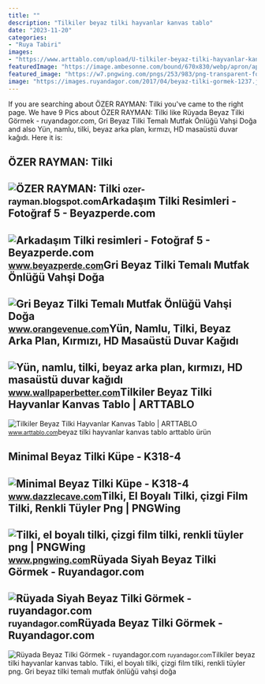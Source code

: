 ```yaml
---
title: ""
description: "Tilkiler beyaz tilki hayvanlar kanvas tablo"
date: "2023-11-20"
categories:
- "Ruya Tabiri"
images:
- "https://www.arttablo.com/upload/U-tilkiler-beyaz-tilki-hayvanlar-kanvas-tablo1469454474-800.jpg"
featuredImage: "https://image.ambesonne.com/bound/670x830/webp/apron/apron_27697.jpg"
featured_image: "https://w7.pngwing.com/pngs/253/983/png-transparent-fox-hand-painted-fox-cartoon-fox-colored-feathers.png"
image: "https://images.ruyandagor.com/2017/04/beyaz-tilki-gormek-1237.jpg"
---
```


If you are searching about ÖZER RAYMAN: Tilki you've came to the right page. We have 9 Pics about ÖZER RAYMAN: Tilki like Rüyada Beyaz Tilki Görmek - ruyandagor.com, Gri Beyaz Tilki Temalı Mutfak Önlüğü Vahşi Doğa and also Yün, namlu, tilki, beyaz arka plan, kırmızı, HD masaüstü duvar kağıdı. Here it is:

ÖZER RAYMAN: Tilki
------------------

 ![ÖZER RAYMAN: Tilki](https://1.bp.blogspot.com/-Wej3U4aBhg8/UJD2kXQoSkI/AAAAAAAAEx8/i36jdsgJ_Ds/s1600/4631247395_33b249537c_b.jpg) <small>ozer-rayman.blogspot.com</small>Arkadaşım Tilki Resimleri - Fotoğraf 5 - Beyazperde.com
-------------------------------------------------------

 ![Arkadaşım Tilki resimleri - Fotoğraf 5 - Beyazperde.com](http://tr.web.img4.acsta.net/r_1280_720/pictures/13/12/02/19/35/516456.jpg) <small>www.beyazperde.com</small>Gri Beyaz Tilki Temalı Mutfak Önlüğü Vahşi Doğa
-----------------------------------------------

 ![Gri Beyaz Tilki Temalı Mutfak Önlüğü Vahşi Doğa](https://image.ambesonne.com/bound/670x830/webp/apron/apron_27697.jpg) <small>www.orangevenue.com</small>Yün, Namlu, Tilki, Beyaz Arka Plan, Kırmızı, HD Masaüstü Duvar Kağıdı
---------------------------------------------------------------------

 ![Yün, namlu, tilki, beyaz arka plan, kırmızı, HD masaüstü duvar kağıdı](https://p4.wallpaperbetter.com/wallpaper/574/454/573/wool-muzzle-fox-white-background-wallpaper-preview.jpg) <small>www.wallpaperbetter.com</small>Tilkiler Beyaz Tilki Hayvanlar Kanvas Tablo | ARTTABLO
------------------------------------------------------

 ![Tilkiler Beyaz Tilki Hayvanlar Kanvas Tablo | ARTTABLO](https://www.arttablo.com/upload/U-tilkiler-beyaz-tilki-hayvanlar-kanvas-tablo1469454474-800.jpg) <small>www.arttablo.com</small>beyaz tilki hayvanlar kanvas tablo arttablo ürün

Minimal Beyaz Tilki Küpe - K318-4
---------------------------------

 ![Minimal Beyaz Tilki Küpe - K318-4](https://www.dazzlecave.com/Uploads/UrunResimleri/buyuk/minimal-beyaz-tilki-kupe-k318-4--b8ee-.jpg) <small>www.dazzlecave.com</small>Tilki, El Boyalı Tilki, çizgi Film Tilki, Renkli Tüyler Png | PNGWing
---------------------------------------------------------------------

 ![Tilki, el boyalı tilki, çizgi film tilki, renkli tüyler png | PNGWing](https://w7.pngwing.com/pngs/253/983/png-transparent-fox-hand-painted-fox-cartoon-fox-colored-feathers.png) <small>www.pngwing.com</small>Rüyada Siyah Beyaz Tilki Görmek - Ruyandagor.com
------------------------------------------------

 ![Rüyada Siyah Beyaz Tilki Görmek - ruyandagor.com](https://images.ruyandagor.com/2017/05/siyah-beyaz-tilki-gormek-1348.jpg) <small>ruyandagor.com</small>Rüyada Beyaz Tilki Görmek - Ruyandagor.com
------------------------------------------

 ![Rüyada Beyaz Tilki Görmek - ruyandagor.com](https://images.ruyandagor.com/2017/04/beyaz-tilki-gormek-1237.jpg) <small>ruyandagor.com</small>Tilkiler beyaz tilki hayvanlar kanvas tablo. Tilki, el boyalı tilki, çizgi film tilki, renkli tüyler png. Gri beyaz tilki temalı mutfak önlüğü vahşi doğa
